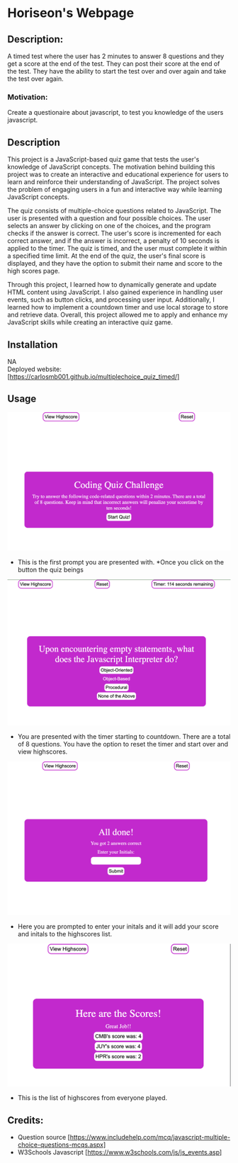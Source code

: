 # Horiseon's Webpage

## Description:
A timed test where the user has 2 minutes to answer 8 questions and they get a score at the end of the test. They can post their score at the end of the test. They have the ability to start the test over and over again and take the test over again.

### Motivation:
Create  a questionaire about javascript, to test you knowledge of the users javascript. 



## Description

This project is a JavaScript-based quiz game that tests the user's knowledge of JavaScript concepts. The motivation behind building this project was to create an interactive and educational experience for users to learn and reinforce their understanding of JavaScript. The project solves the problem of engaging users in a fun and interactive way while learning JavaScript concepts.

The quiz consists of multiple-choice questions related to JavaScript. The user is presented with a question and four possible choices. The user selects an answer by clicking on one of the choices, and the program checks if the answer is correct. The user's score is incremented for each correct answer, and if the answer is incorrect, a penalty of 10 seconds is applied to the timer. The quiz is timed, and the user must complete it within a specified time limit. At the end of the quiz, the user's final score is displayed, and they have the option to submit their name and score to the high scores page.

Through this project, I learned how to dynamically generate and update HTML content using JavaScript. I also gained experience in handling user events, such as button clicks, and processing user input. Additionally, I learned how to implement a countdown timer and use local storage to store and retrieve data. Overall, this project allowed me to apply and enhance my JavaScript skills while creating an interactive quiz game.

## Installation

NA <br>
Deployed website: [https://carlosmb001.github.io/multiplechoice_quiz_timed/]

## Usage

![Alt text](assets/images/Intro.png)
* This is the first prompt you are presented with.
*Once you click on the button the quiz beings  

![Alt text](assets/images/Questionarie.png)

* You are presented with the timer starting to countdown. There are a total of 8 questions. You have the option to reset the timer and start over and view highscores. 

![Alt text](assets/images/Last_Prompt.png)

* Here you are prompted to enter your initals and it will add your score and initals to the highscores list.

![Alt text](assets/images/Highscores.png)

* This is the list of highscores from everyone played.

## Credits:
* Question source [https://www.includehelp.com/mcq/javascript-multiple-choice-questions-mcqs.aspx]
* W3Schools Javascript [https://www.w3schools.com/js/js_events.asp]

